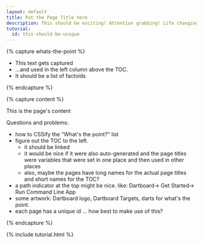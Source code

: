 ```yaml
---
layout: default
title: Put the Page Title here
description: This should be exciting! Attention grabbing! Life changing!
tutorial:
  id: this-should-be-unique
---
```


{% capture whats-the-point %}

* This text gets captured 
* ...and used in the left column above the TOC.
* It should be a list of factoids

{% endcapture %}

{% capture content %}

This is the page's content

Questions and problems:

* how to CSSify the "What's the point?" list
* figure out the TOC to the left.
  - it should be linked
  - it would be nice if it were also auto-generated
    and the page titles were variables that were set in
    one place and then used in other places 
  - also, maybe the pages have long names
    for the actual page titles and short names for the TOC?
* a path indicator at the top might be nice. like:
   Dartboard-> Get Started-> Run Command Line App
* some artwork: Dartboard logo, Dartboard Targets, darts for what's the point.
* each page has a unique id ... how best to make use of this?

{% endcapture %}

{% include tutorial.html %}
